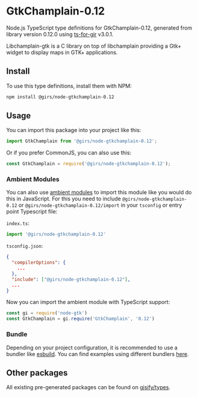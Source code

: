 
# GtkChamplain-0.12

Node.js TypeScript type definitions for GtkChamplain-0.12, generated from library version 0.12.0 using [ts-for-gir](https://github.com/gjsify/ts-for-gir) v3.0.1.

Libchamplain-gtk is a C library on top of libchamplain providing a Gtk+ widget to display maps in GTK+ applications.

## Install

To use this type definitions, install them with NPM:
```bash
npm install @girs/node-gtkchamplain-0.12
```

## Usage

You can import this package into your project like this:
```ts
import GtkChamplain from '@girs/node-gtkchamplain-0.12';
```

Or if you prefer CommonJS, you can also use this:
```ts
const GtkChamplain = require('@girs/node-gtkchamplain-0.12');
```

### Ambient Modules

You can also use [ambient modules](https://github.com/gjsify/ts-for-gir/tree/main/packages/cli#ambient-modules) to import this module like you would do this in JavaScript.
For this you need to include `@girs/node-gtkchamplain-0.12` or `@girs/node-gtkchamplain-0.12/import` in your `tsconfig` or entry point Typescript file:

`index.ts`:
```ts
import '@girs/node-gtkchamplain-0.12'
```

`tsconfig.json`:
```json
{
  "compilerOptions": {
    ...
  },
  "include": ["@girs/node-gtkchamplain-0.12"],
  ...
}
```

Now you can import the ambient module with TypeScript support: 

```ts
const gi = require('node-gtk')
const GtkChamplain = gi.require('GtkChamplain', '0.12')
```


### Bundle

Depending on your project configuration, it is recommended to use a bundler like [esbuild](https://esbuild.github.io/). You can find examples using different bundlers [here](https://github.com/gjsify/ts-for-gir/tree/main/examples).

## Other packages

All existing pre-generated packages can be found on [gjsify/types](https://github.com/gjsify/types).

